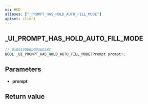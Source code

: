 ```yaml
---
ns: HUD
aliases: ["_PROMPT_HAS_HOLD_AUTO_FILL_MODE"]
apiset: client
---
```

## _UI_PROMPT_HAS_HOLD_AUTO_FILL_MODE

```c
// 0x8010BEBD0D5ED5BC
BOOL _UI_PROMPT_HAS_HOLD_AUTO_FILL_MODE(Prompt prompt);
```


## Parameters
* **prompt**:

## Return value


